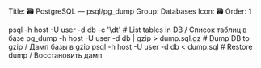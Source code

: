Title: 🗃️ PostgreSQL — psql/pg_dump
Group: Databases
Icon: 🗃️
Order: 1

psql -h host -U user -d db -c '\dt'             # List tables in DB / Список таблиц в базе
pg_dump -h host -U user -d db | gzip > dump.sql.gz  # Dump DB to gzip / Дамп базы в gzip
psql -h host -U user -d db < dump.sql           # Restore dump / Восстановить дамп

